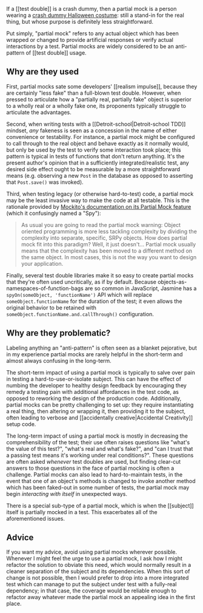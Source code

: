 If a [[test double]] is a crash dummy, then a partial mock is a person wearing a [crash dummy Halloween costume](https://www.google.com/search?q=crash+dummy+halloween+costume&safe=off&client=safari&rls=en&source=lnms&tbm=isch&sa=X&ved=0CAcQ_AUoAWoVChMI0ef2l7amyAIVxY8NCh13ZwAA&biw=1240&bih=716): still a stand-in for the real thing, but whose purpose is definitely less straightforward.

Put simply, "partial mock" refers to any actual object which has been wrapped or changed to provide artificial responses or verify actual interactions by a test. Partial mocks are widely considered to be an anti-pattern of [[test double]] usage.

## Why are they used

First, partial mocks sate some developers' [[realism impulse]], because they are certainly "less fake" than a full-blown test double. However, when pressed to articulate how a "partially real, partially fake" object is superior to a wholly real or a wholly fake one, its proponents typically struggle to articulate the advantages.

Second, when writing tests with a [[Detroit-school|Detroit-school TDD]] mindset, _any_ fakeness is seen as a concession in the name of either convenience or testability. For instance, a partial mock might be configured to call through to the real object and behave exactly as it normally would, but only be used by the test to verify some interaction took place; this pattern is typical in tests of functions that don't return anything. It's the present author's opinion that in a sufficiently integrated/realistic test, any desired side effect ought to be measurable by a more straightforward means (e.g. observing a new `Post` in the database as opposed to asserting that `Post.save()` was invoked).

Third, when testing legacy (or otherwise hard-to-test) code, a partial mock may be the least invasive way to make the code at all testable. This is the rationale provided by [Mockito's documentation on its Partial Mock feature](http://site.mockito.org/mockito/docs/current/org/mockito/Mockito.html#16) (which it confusingly named a "Spy"):

> As usual you are going to read the partial mock warning: Object oriented programming is more less tackling complexity by dividing the complexity into separate, specific, SRPy objects. How does partial mock fit into this paradigm? Well, it just doesn't... Partial mock usually means that the complexity has been moved to a different method on the same object. In most cases, this is not the way you want to design your application.

Finally, several test double libraries make it so easy to create partial mocks that they're often used uncritically, as if by default. Because objects-as-namespaces-of-function-bags are so common in JavaScript, Jasmine has a `spyOn(someObject, 'functionName')` API which will replace `someObject.functionName` for the duration of the test; it even allows the original behavior to be retained with `someObject.functionName.and.callThrough()` configuration.

## Why are they problematic?

Labeling anything an "anti-pattern" is often seen as a blanket pejorative, but in my experience partial mocks are rarely helpful in the short-term and almost always confusing in the long-term.

The short-term impact of using a partial mock is typically to salve over pain in testing a hard-to-use-or-isolate subject. This can have the effect of numbing the developer to healthy design feedback by encouraging they remedy a testing pain with additional affordances in the test code, as opposed to reworking the design of the production code. Additionally, partial mocks can be pretty challenging to set up: they require instantiating a real thing, then altering or wrapping it, then providing it to the subject, often leading to verbose and [[accidentally creative|Accidental Creativity]] setup code.

The long-term impact of using a partial mock is mostly in decreasing the comprehensibility of the test; their use often raises questions like "what's the value of this test?", "what's real and what's fake?", and "can I trust that a passing test means it's working under real conditions?". These questions are often asked _whenever_ test doubles are used, but finding clear-cut answers to those questions in the face of partial mocking is often a challenge. Partial mocks can also lead to hard-to-maintain tests, in the event that one of an object's methods is changed to invoke another method which has been faked-out in some number of tests, the partial mock may begin *interacting with itself* in unexpected ways.

There is a special sub-type of a partial mock, which is when the [[subject]] itself is partially mocked in a test. This exacerbates all of the aforementioned issues.

## Advice

If you want my advice, avoid using partial mocks wherever possible. Whenever I might feel the urge to use a partial mock, I ask how I might refactor the solution to obviate this need, which would normally result in a cleaner separation of the subject and its dependencies. When this sort of change is not possible, then I would prefer to drop into a more integrated test which can manage to put the subject under test with a fully-real dependency; in that case, the coverage would be reliable enough to refactor away whatever made the partial mock an appealing idea in the first place.